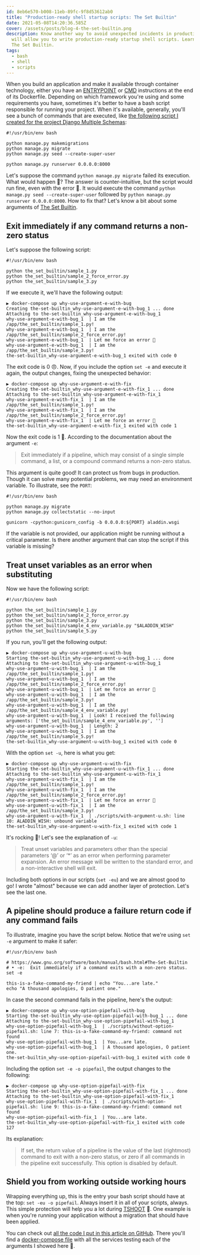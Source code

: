 ```yaml
---
id: 8eb6e570-b008-11eb-89fc-9f8d53612ab0
title: "Production-ready shell startup scripts: The Set Builtin"
date: 2021-05-08T14:20:36.585Z
cover: /assets/posts/blog-4-the-set-builtin.png
description: Know another way to avoid unexpected incidents in production. It
  will allow you to write production-ready startup shell scripts. Learn about
  The Set Builtin.
tags:
  - bash
  - shell
  - scripts
---
```

When you build an application and make it available through container technology, either you have an [ENTRYPOINT](https://docs.docker.com/engine/reference/builder/#entrypoint) or [CMD](https://docs.docker.com/engine/reference/builder/#cmd) instructions at the end of its Dockerfile. Depending on which framework you're using and some requirements you have, sometimes it's better to have a bash script responsible for running your project. When it's available, generally, you'll see a bunch of commands that are executed, like [the following script I created for the project Django Multiple Schemas](https://github.com/willianantunes/django-multiple-schemas/blob/9b44d21c31c51b86d7089ac429fff8a14f8899b6/scripts/start-development.sh):

```shell
#!/usr/bin/env bash

python manage.py makemigrations
python manage.py migrate
python manage.py seed --create-super-user

python manage.py runserver 0.0.0.0:8000
```

Let's suppose the command `python manage.py migrate` failed its execution. What would happen 🤔? The answer is counter-intuitive, but the script would run fine, even with the error 🤯. It would execute the command `python manage.py seed --create-super-user` followed by `python manage.py runserver 0.0.0.0:8000`. How to fix that? Let's know a bit about some arguments of [The Set Builtin](https://www.gnu.org/software/bash/manual/bash.html#The-Set-Builtin).

## Exit immediately if any command returns a non-zero status

Let's suppose the following script:

```shell
#!/usr/bin/env bash

python the_set_builtin/sample_1.py
python the_set_builtin/sample_2_force_error.py
python the_set_builtin/sample_3.py
```

If we execute it, we'll have the following output:

```shellsession
▶ docker-compose up why-use-argument-e-with-bug
Creating the-set-builtin_why-use-argument-e-with-bug_1 ... done
Attaching to the-set-builtin_why-use-argument-e-with-bug_1
why-use-argument-e-with-bug_1  | I am the /app/the_set_builtin/sample_1.py!
why-use-argument-e-with-bug_1  | I am the /app/the_set_builtin/sample_2_force_error.py!
why-use-argument-e-with-bug_1  | Let me force an error 👀
why-use-argument-e-with-bug_1  | I am the /app/the_set_builtin/sample_3.py!
the-set-builtin_why-use-argument-e-with-bug_1 exited with code 0
```

The exit code is 0 😠. Now, if you include the option `set -e` and execute it again, the output changes, fixing the unexpected behavior:

```shellsession
▶ docker-compose up why-use-argument-e-with-fix 
Creating the-set-builtin_why-use-argument-e-with-fix_1 ... done
Attaching to the-set-builtin_why-use-argument-e-with-fix_1
why-use-argument-e-with-fix_1  | I am the /app/the_set_builtin/sample_1.py!
why-use-argument-e-with-fix_1  | I am the /app/the_set_builtin/sample_2_force_error.py!
why-use-argument-e-with-fix_1  | Let me force an error 👀
the-set-builtin_why-use-argument-e-with-fix_1 exited with code 1
```

Now the exit code is 1 🥳. According to the documentation about the argument `-e`:

> Exit immediately if a pipeline, which may consist of a single simple command, a list, or a compound command returns a non-zero status.

This argument is quite good! It can protect us from bugs in production. Though it can solve many potential problems, we may need an environment variable. To illustrate, see the `PORT`:

```shell
#!/usr/bin/env bash

python manage.py migrate
python manage.py collectstatic --no-input

gunicorn -cpython:gunicorn_config -b 0.0.0.0:${PORT} aladdin.wsgi
```

If the variable is not provided, our application might be running without a critical parameter. Is there another argument that can stop the script if this variable is missing?

## Treat unset variables as an error when substituting

Now we have the following script:

```shell
#!/usr/bin/env bash

python the_set_builtin/sample_1.py
python the_set_builtin/sample_2_force_error.py
python the_set_builtin/sample_3.py
python the_set_builtin/sample_4_env_variable.py "$ALADDIN_WISH"
python the_set_builtin/sample_5.py
```

If you run, you'll get the following output:

```shellsession
▶ docker-compose up why-use-argument-u-with-bug
Starting the-set-builtin_why-use-argument-u-with-bug_1 ... done
Attaching to the-set-builtin_why-use-argument-u-with-bug_1
why-use-argument-u-with-bug_1  | I am the /app/the_set_builtin/sample_1.py!
why-use-argument-u-with-bug_1  | I am the /app/the_set_builtin/sample_2_force_error.py!
why-use-argument-u-with-bug_1  | Let me force an error 👀
why-use-argument-u-with-bug_1  | I am the /app/the_set_builtin/sample_3.py!
why-use-argument-u-with-bug_1  | I am the /app/the_set_builtin/sample_4_env_variable.py!
why-use-argument-u-with-bug_1  | Look! I received the following arguments: ['the_set_builtin/sample_4_env_variable.py', '']
why-use-argument-u-with-bug_1  | Length: 2
why-use-argument-u-with-bug_1  | I am the /app/the_set_builtin/sample_5.py!
the-set-builtin_why-use-argument-u-with-bug_1 exited with code 0
```

With the option `set -u`, here is what you get:

```shellsession
▶ docker-compose up why-use-argument-u-with-fix
Starting the-set-builtin_why-use-argument-u-with-fix_1 ... done
Attaching to the-set-builtin_why-use-argument-u-with-fix_1
why-use-argument-u-with-fix_1  | I am the /app/the_set_builtin/sample_1.py!
why-use-argument-u-with-fix_1  | I am the /app/the_set_builtin/sample_2_force_error.py!
why-use-argument-u-with-fix_1  | Let me force an error 👀
why-use-argument-u-with-fix_1  | I am the /app/the_set_builtin/sample_3.py!
why-use-argument-u-with-fix_1  | ./scripts/with-argument-u.sh: line 10: ALADDIN_WISH: unbound variable
the-set-builtin_why-use-argument-u-with-fix_1 exited with code 1
```

It's rocking 🤘! Let's see the explanation of `-u`:

> Treat unset variables and parameters other than the special parameters ‘@’ or ‘*’ as an error when performing parameter expansion. An error message will be written to the standard error, and a non-interactive shell will exit.

Including both options in our scripts (`set -eu`) and we are almost good to go! I wrote "almost" because we can add another layer of protection. Let's see the last one.

## A pipeline should produce a failure return code if any command fails

To illustrate, imagine you have the script below. Notice that we're using `set -e` argument to make it safer:

```shell
#!/usr/bin/env bash

# https://www.gnu.org/software/bash/manual/bash.html#The-Set-Builtin
# • -e:  Exit immediately if a command exits with a non-zero status.
set -e

this-is-a-fake-command-my-friend | echo "You...are late."
echo "A thousand apologies, O patient one."
```

In case the second command fails in the pipeline, here's the output:

```shellsession
▶ docker-compose up why-use-option-pipefail-with-bug
Starting the-set-builtin_why-use-option-pipefail-with-bug_1 ... done
Attaching to the-set-builtin_why-use-option-pipefail-with-bug_1
why-use-option-pipefail-with-bug_1  | ./scripts/without-option-pipefail.sh: line 7: this-is-a-fake-command-my-friend: command not found
why-use-option-pipefail-with-bug_1  | You...are late.
why-use-option-pipefail-with-bug_1  | A thousand apologies, O patient one.
the-set-builtin_why-use-option-pipefail-with-bug_1 exited with code 0
```

Including the option `set -e -o pipefail`, the output changes to the following:

```shellsession
▶ docker-compose up why-use-option-pipefail-with-fix
Starting the-set-builtin_why-use-option-pipefail-with-fix_1 ... done
Attaching to the-set-builtin_why-use-option-pipefail-with-fix_1
why-use-option-pipefail-with-fix_1  | ./scripts/with-option-pipefail.sh: line 9: this-is-a-fake-command-my-friend: command not found
why-use-option-pipefail-with-fix_1  | You...are late.
the-set-builtin_why-use-option-pipefail-with-fix_1 exited with code 127
```

Its explanation:

> If set, the return value of a pipeline is the value of the last (rightmost) command to exit with a non-zero status, or zero if all commands in the pipeline exit successfully. This option is disabled by default.

## Shield you from working outside working hours

Wrapping everything up, this is the entry your bash script should have at the top: `set -eu -o pipefail`. Always insert it in all of your scripts, always. This simple protection will help you a lot during [TSHOOT](https://www.google.com/search?q=what+is+tshoot) 🙏. One example is when you're running your application without a migration that should have been applied.

You can check out [all the code I put in this article on GitHub](https://github.com/willianantunes/tutorials/tree/master/2021/05/the-set-builtin). There you'll find a [docker-compose file](https://github.com/willianantunes/tutorials/blob/605a9bbebf5ec2857a33800275d0518155eb86e9/2021/05/the-set-builtin/docker-compose.yaml) with all the services testing each of the arguments I showed here 🤙.